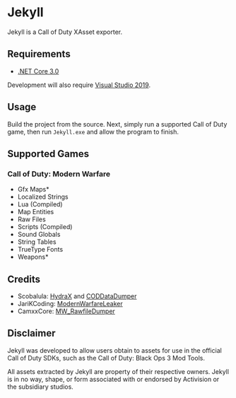 # Jekyll

Jekyll is a Call of Duty XAsset exporter.

## Requirements

-   [.NET Core 3.0](https://dotnet.microsoft.com/download/dotnet-core/3.0)

Development will also require [Visual Studio 2019](https://visualstudio.microsoft.com/vs/).

## Usage

Build the project from the source. Next, simply run a supported Call of Duty game, then run `Jekyll.exe` and allow the program to finish.

## Supported Games

### Call of Duty: Modern Warfare

-   Gfx Maps\*
-   Localized Strings
-   Lua (Compiled)
-   Map Entities
-   Raw Files
-   Scripts (Compiled)
-   Sound Globals
-   String Tables
-   TrueType Fonts
-   Weapons\*

## Credits

-   Scobalula: [HydraX](https://github.com/Scobalula/HydraX) and [CODDataDumper](https://github.com/Scobalula/CoDDataDumper)
-   JariKCoding: [ModernWarfareLeaker](https://github.com/JariKCoding/ModernWarfareLeaker)
-   CamxxCore: [MW_RawfileDumper](https://github.com/CamxxCore/MW_RawfileDumper)

## Disclaimer

Jekyll was developed to allow users obtain to assets for use in the official Call of Duty SDKs, such as the Call of Duty: Black Ops 3 Mod Tools.

All assets extracted by Jekyll are property of their respective owners. Jekyll is in no way, shape, or form associated with or endorsed by Activision or the subsidiary studios.
